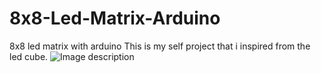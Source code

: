 # 8x8-Led-Matrix-Arduino
8x8 led matrix with arduino
This is my self project that i inspired from the led cube.
![Image description](https://www.google.com/url?sa=i&url=https%3A%2F%2Funsplash.com%2Fs%2Fphotos%2Fsmall-flowers&psig=AOvVaw0VK8S2nZj39e1fQrb9me7Y&ust=1585968771063000&source=images&cd=vfe&ved=0CAIQjRxqFwoTCOjYqZygy-gCFQAAAAAdAAAAABAD)
